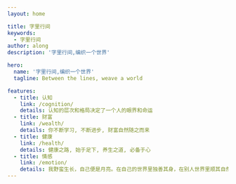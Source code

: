 ```yaml
---
layout: home

title: 字里行间
keywords:
  - 字里行间
author: along
description: '字里行间,编织一个世界'

hero:
  name: '字里行间,编织一个世界'
  tagline: Between the lines, weave a world

features:
  - title: 认知
    link: /cognition/
    details: 认知的层次和格局决定了一个人的眼界和命运
  - title: 财富
    link: /wealth/
    details: 你不断学习, 不断进步, 财富自然随之而来
  - title: 健康
    link: /health/
    details: 健康之路, 始于足下, 养生之道, 必备于心
  - title: 情感
    link: /emotion/
    details: 我野蛮生长，自己便是月亮。在自己的世界里独善其身，在别人世界里顺其自然
---
```

